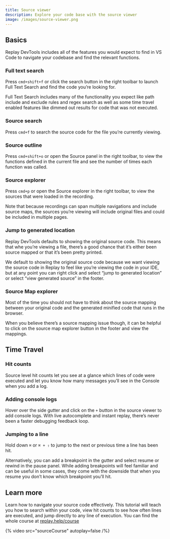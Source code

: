 ```yaml
---
title: Source viewer
description: Explore your code base with the source viewer
image: /images/source-viewer.png
---
```


## Basics

Replay DevTools includes all of the features you would expect to find in VS Code to navigate your codebase and find the relevant functions.

### Full text search

Press `cmd+shift+f` or click the search button in the right toolbar to launch Full Text Search and find the code you’re looking for.

Full Text Search includes many of the functionality you expect like path include and exclude rules and regex search as well as some time travel enabled features like dimmed out results for code that was not executed.

### Source search

Press `cmd+f` to search the source code for the file you’re currently viewing.

### Source outline

Press `cmd+shift+o` or open the Source panel in the right toolbar, to view the functions defined in the current file and see the number of times each function was called.

### Source explorer

Press `cmd+p` or open the Source explorer in the right toolbar, to view the sources that were loaded in the recording.

Note that because recordings can span multiple navigations and include source maps, the sources you’re viewing will include original files and could be included in multiple pages.

### Jump to generated location

Replay DevTools defaults to showing the original source code. This means that whe you’re viewing a file, there’s a good chance that it’s either been source mapped or that it’s been pretty printed.

We default to showing the original source code because we want viewing the source code in Replay to feel like you’re viewing the code in your IDE, but at any point you can right click and select “jump to generated location” or select “view generated source” in the footer.

### Source Map explorer

Most of the time you should not have to think about the source mapping between your original code and the generated minified code that runs in the browser.

When you believe there’s a source mapping issue though, it can be helpful to click on the source map explorer button in the footer and view the mappings.

## Time Travel

### Hit counts

Source level hit counts let you see at a glance which lines of code were executed and let you know how many messages you’ll see in the Console when you add a log.

### Adding console logs

Hover over the side gutter and click on the `+` button in the source viewer to add console logs. With live autocomplete and instant replay, there’s never been a faster debugging feedback loop.

### Jumping to a line

Hold down `⌘` or `⌘ + ⇧` to jump to the next or previous time a line has been hit.

Alternatively, you can add a breakpoint in the gutter and select resume or rewind in the pause panel. While adding breakpoints will feel familiar and can be useful in some cases, they come with the downside that when you resume you don’t know which breakpoint you’ll hit.

## Learn more

Learn how to navigate your source code effectively. This tutorial will teach you how to search within your code, view hit counts to see how often lines are executed, and jump directly to any line of execution. You can find the whole course at [replay.help/course](https://replay.help/course)

{% video src="sourceCourse" autoplay=false /%}
